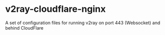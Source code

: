 # v2ray-cloudflare-nginx
A set of configuration files for running v2ray on port 443 (Websocket) and behind CloudFlare
